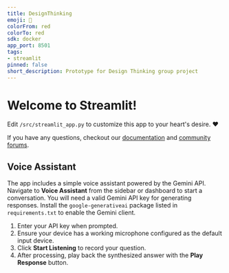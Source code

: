 ```yaml
---
title: DesignThinking
emoji: 🚀
colorFrom: red
colorTo: red
sdk: docker
app_port: 8501
tags:
- streamlit
pinned: false
short_description: Prototype for Design Thinking group project
---
```


# Welcome to Streamlit!

Edit `/src/streamlit_app.py` to customize this app to your heart's desire. :heart:

If you have any questions, checkout our [documentation](https://docs.streamlit.io) and [community
forums](https://discuss.streamlit.io).

## Voice Assistant

The app includes a simple voice assistant powered by the Gemini API. Navigate to
**Voice Assistant** from the sidebar or dashboard to start a conversation. You
will need a valid Gemini API key for generating responses. Install the
`google-generativeai` package listed in `requirements.txt` to enable the Gemini
client.

1. Enter your API key when prompted.
2. Ensure your device has a working microphone configured as the default input device.
3. Click **Start Listening** to record your question.
4. After processing, play back the synthesized answer with the **Play Response**
   button.
